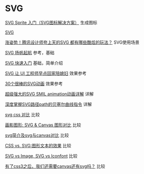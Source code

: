 # SVG

[SVG Sprite 入门（SVG图标解决方案）](https://segmentfault.com/a/1190000005021285) 生成图标

[SVG](https://developer.mozilla.org/zh-CN/docs/Web/SVG)

[涨姿势！腾讯设计师夸上天的SVG 都有哪些酷炫的玩法？](https://www.uisdc.com/tencent-svg-play-set#) SVG使用场景

[SVG 扬帆起航](https://hangyangws.win/2017/04/27/svg/) 参考，基础

[SVG 快速入门](https://zhuanlan.zhihu.com/p/26415786) 基础，简单介绍

[SVG 让 UI 工程师早点回家陪媳妇](https://zhuanlan.zhihu.com/p/35412932) 效果参考

[30个很棒的SVG动画](https://segmentfault.com/a/1190000023090287) 效果参考

[超级强大的SVG SMIL animation动画详解](https://www.zhangxinxu.com/wordpress/2014/08/so-powerful-svg-smil-animation/) 详解

[深度掌握SVG路径path的贝塞尔曲线指令](https://www.zhangxinxu.com/wordpress/2014/06/deep-understand-svg-path-bezier-curves-command/) 详解

[svg css 对比](https://segmentfault.com/q/1010000002752058) 比较

[画影图形: SVG & Canvas 图形对比](https://juejin.im/post/6844903645029335053) 比较

[svg简介及svg与canvas对比](https://hddhyq.github.io/2018/07/30/svg%E7%AE%80%E4%BB%8B%E5%8F%8Asvg%E4%B8%8Ecanvas%E5%AF%B9%E6%AF%94/) 比较

[CSS vs. SVG:图形文本的效果](https://www.w3cplus.com/svg/css-vs-svg-graphical-text.html) 比较

[SVG vs Image, SVG vs Iconfont](https://aotu.io/notes/2018/11/23/SVG_vs_Image_vs_iconfont/index.html) 比较

[有了css3之后，我们还需要canvas还有svg吗？](https://segmentfault.com/q/1010000000459364) 比较
